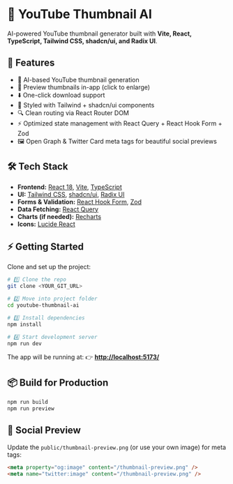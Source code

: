 

# 🎨 YouTube Thumbnail AI

AI-powered YouTube thumbnail generator built with **Vite, React, TypeScript, Tailwind CSS, shadcn/ui, and Radix UI**.

## 🚀 Features

* 🤖 AI-based YouTube thumbnail generation
* 📸 Preview thumbnails in-app (click to enlarge)
* ⬇️ One-click download support
* 🎨 Styled with Tailwind + shadcn/ui components
* 🔍 Clean routing via React Router DOM
* ⚡ Optimized state management with React Query + React Hook Form + Zod
* 🖼️ Open Graph & Twitter Card meta tags for beautiful social previews

## 🛠️ Tech Stack

* **Frontend:** [React 18](https://react.dev/), [Vite](https://vitejs.dev/), [TypeScript](https://www.typescriptlang.org/)
* **UI:** [Tailwind CSS](https://tailwindcss.com/), [shadcn/ui](https://ui.shadcn.com/), [Radix UI](https://www.radix-ui.com/)
* **Forms & Validation:** [React Hook Form](https://react-hook-form.com/), [Zod](https://zod.dev/)
* **Data Fetching:** [React Query](https://tanstack.com/query/v5)
* **Charts (if needed):** [Recharts](https://recharts.org/)
* **Icons:** [Lucide React](https://lucide.dev/)

## ⚡ Getting Started

Clone and set up the project:

```bash
# 1️⃣ Clone the repo
git clone <YOUR_GIT_URL>

# 2️⃣ Move into project folder
cd youtube-thumbnail-ai

# 3️⃣ Install dependencies
npm install

# 4️⃣ Start development server
npm run dev
```

The app will be running at:
👉 **[http://localhost:5173/](http://localhost:5173/)**

## 📦 Build for Production

```bash
npm run build
npm run preview
```

## 📸 Social Preview

Update the `public/thumbnail-preview.png` (or use your own image) for meta tags:

```html
<meta property="og:image" content="/thumbnail-preview.png" />
<meta name="twitter:image" content="/thumbnail-preview.png" />
```


